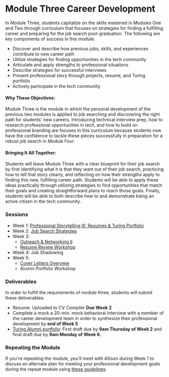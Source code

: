 # Module Three Career Development

In Module Three, students capitalize on the skills mastered in Modules One and Two through curriculum that focuses on strategies for finding a fulfilling career and preparing for the job search post-graduation. The following are key components of success in this module:

* Discover and describe how previous jobs, skills, and experiences contribute to new career path
* Utilize strategies for finding opportunities in the tech community
* Articulate and apply strengths to professional situations
* Describe strategies for successful interviews
* Present professional story through projects, resume, and Turing portfolio
* Actively participate in the tech community

#### Why These Objectives:
Module Three is the module in which the personal development of the previous two modules is applied to job searching and discovering the right path for students' new careers. Introducing technical interview prep, how to research professional opportunities in tech, and how to build on professional branding are focuses in this curriculum because students now have the confidence to tackle these pieces successfully in preparation for a robust job search in Module Four.

#### Bringing It All Together:
Students will leave Module Three with a clear blueprint for their job search by first identifying what it is that they want out of their job search, practicing how to tell that story clearly, and reflecting on how their strengths apply to finding this new, fulfilling career path. Students will be able to apply these ideas practically through utilizing strategies to find opportunities that match their goals and creating straightforward plans to reach those goals. Finally, students will be able to both describe how to and demonstrate being an active citizen in the tech community.

### Sessions

* Week 1: [Professional Storytelling III: Resumes & Turing Portfolio](https://github.com/turingschool/career-development-curriculum/blob/master/module_three/professional_storytelling_iii.md)
* Week 2: [Job Search Strategies](https://github.com/turingschool/career-development-curriculum/blob/master/module_three/job_search_strategies.md)
* Week 3:
   * [Outreach & Networking II](https://github.com/turingschool/career-development-curriculum/blob/master/module_three/outreach_networking_ii.md)
   * [Resume Review Workshop](https://github.com/turingschool/career-development-curriculum/blob/master/module_three/m3_resume_review.md)
* Week 4: Job Shadowing
* Week 5:
   * [Cover Letters Overview](https://github.com/turingschool/career-development-curriculum/blob/master/module_three/cover_letters_overview.md)
   * Alumni Portfolio Workshop

### Deliverables
In order to fulfill the requirements of module three, students will submit these deliverables:
* Resume: Uploaded to CV Compiler __Due Week 2__
* Complete a mock a 20-min. mock behavioral interview with a member of the career development team in order to synthesize their professional development by **end of Week 5**
* [Turing Alumni portfolio](https://alumni.turing.io): First draft due by **9am Thursday of Week 2** and final draft due by **9am Monday of Week 6.**


### Repeating the Module
If you're repeating the module, you'll meet with Allison during Week 1 to discuss an alternate plan for meeting your professional development goals during the repeat module using [these guidelines](https://github.com/turingschool/career-development-curriculum/blob/master/module_three/m3_repeat_plan.md).
